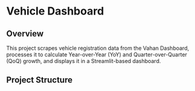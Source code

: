 # Vehicle Dashboard

## Overview
This project scrapes vehicle registration data from the Vahan Dashboard, processes it to calculate Year-over-Year (YoY) and Quarter-over-Quarter (QoQ) growth, and displays it in a Streamlit-based dashboard.

## Project Structure
